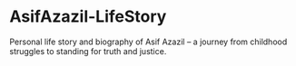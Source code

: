 # AsifAzazil-LifeStory
Personal life story and biography of Asif Azazil – a journey from childhood struggles to standing for truth and justice.
